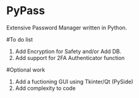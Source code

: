 # PyPass
Extensive Password Manager written in Python.

#To do list 
1. Add Encryption for Safety and/or Add DB.
2. Add support for 2FA Authenticator function

#Optional work 
1. Add a fuctioning GUI using Tkinter/Qt (PySide)
2. Add complexity to code